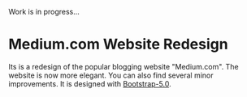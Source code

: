 Work is in progress...
# Medium.com Website Redesign
Its is a redesign of the popular blogging website "Medium.com". The website is now more elegant. You can also find several minor improvements. It is designed with [Bootstrap-5.0](https://getbootstrap.com/).


